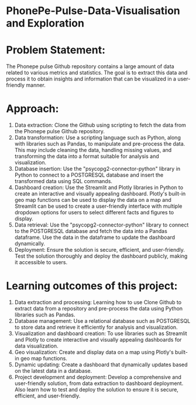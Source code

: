 # PhonePe-Pulse-Data-Visualisation and Exploration
# Problem Statement:
  The Phonepe pulse Github repository contains a large amount of data related to
various metrics and statistics. The goal is to extract this data and process it to obtain
insights and information that can be visualized in a user-friendly manner.
# Approach:
  1. Data extraction: Clone the Github using scripting to fetch the data from the
Phonepe pulse Github repository.
  2. Data transformation: Use a scripting language such as Python, along with
libraries such as Pandas, to manipulate and pre-process the data. This may
include cleaning the data, handling missing values, and transforming the data
into a format suitable for analysis and visualization.
  3. Database insertion: Use the "psycopg2-connector-python" library in Python to
connect to a POSTGRESQL database and insert the transformed data using SQL
commands.
  4. Dashboard creation: Use the Streamlit and Plotly libraries in Python to create
an interactive and visually appealing dashboard. Plotly's built-in geo map
functions can be used to display the data on a map and Streamlit can be used
to create a user-friendly interface with multiple dropdown options for users to
select different facts and figures to display.
  5. Data retrieval: Use the "psycopg2-connector-python" library to connect to the
POSTGRESQL database and fetch the data into a Pandas dataframe. Use the data in
the dataframe to update the dashboard dynamically.
  6. Deployment: Ensure the solution is secure, efficient, and user-friendly. Test
the solution thoroughly and deploy the dashboard publicly, making it
accessible to users.
# Learning outcomes of this project:
  1. Data extraction and processing: Learning how to use Clone Github to
extract data from a repository and pre-process the data using Python libraries
such as Pandas.
  2. Database management: Use a relational database such
as POSTGRESQL to store data and retrieve it efficiently for analysis and visualization.
  3. Visualization and dashboard creation: To use libraries
such as Streamlit and Plotly to create interactive and visually appealing
dashboards for data visualization.
  4. Geo visualization: Create and display data on a map
using Plotly's built-in geo map functions.
  5. Dynamic updating: Create a dashboard that
dynamically updates based on the latest data in a database.
  6. Project development and deployment: Develop a comprehensive and user-friendly solution, from data extraction to dashboard
deployment. Also learn how to test and deploy the solution to ensure it
is secure, efficient, and user-friendly.
